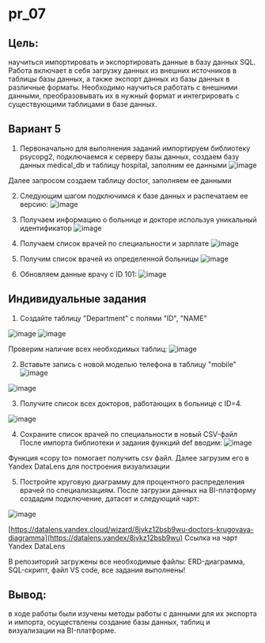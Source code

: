 # pr_07
## Цель: 
научиться импортировать и экспортировать данные в базу данных SQL. Работа включает в себя загрузку данных из внешних источников в таблицы базы данных, а также экспорт данных из базы данных в различные форматы. Необходимо научиться работать с внешними данными, преобразовывать их в нужный формат и интегрировать с существующими таблицами в базе данных.
## Вариант 5
1.	Первоначально для выполнения заданий импортируем библиотеку psycopg2, подключаемся к серверу базы данных, создаем базу данных medical_db и таблицу hospital, заполним ее данными
 ![image](https://github.com/user-attachments/assets/6646c0f4-c23d-4842-ae13-dfb102dabab5)

Далее запросом создаем таблицу doctor, заполняем ее данными

2.	Следующим шагом подключимся к базе данных и распечатаем ее версию:
 ![image](https://github.com/user-attachments/assets/2ca07e29-a8db-4003-b54e-f242f3baa562)


3.	Получаем информацию о больнице и докторе используя уникальный идентификатор
 ![image](https://github.com/user-attachments/assets/092c3efa-5b20-4054-9201-9c0f2ce9eb84)


4.	Получаем список врачей по специальности и зарплате
![image](https://github.com/user-attachments/assets/636ee0ee-f78f-445a-b8b7-7d40229722aa)
 

5.	Получим список врачей из определенной больницы 
 ![image](https://github.com/user-attachments/assets/4b8098bf-fa0c-49b1-bc2b-269315a78864)


6.	Обновляем данные врачу с ID 101:
 ![image](https://github.com/user-attachments/assets/212f38b7-bcdc-4e44-bd74-43f7a8565327)


## Индивидуальные задания
1.	Создайте таблицу "Department" с полями "ID", "NAME"
 
 ![image](https://github.com/user-attachments/assets/303dc7e4-0ef3-469c-bc40-8ddd8151f358)
 ![image](https://github.com/user-attachments/assets/48762b08-0b74-40a8-b2bc-08ae5268cf40)


Проверим наличие всех необходимых таблиц:
 ![image](https://github.com/user-attachments/assets/54b5d34f-1534-481b-b503-2d7ba2fdf24b)

2.	Вставьте запись с новой моделью телефона в таблицу "mobile"
 ![image](https://github.com/user-attachments/assets/d40370dd-bfb7-4db1-bb31-f5d874a0f3e2)

 ![image](https://github.com/user-attachments/assets/19dd1b4e-695f-4751-94d9-808b56f15523)



3.	Получите список всех докторов, работающих в больнице с ID=4.
 
![image](https://github.com/user-attachments/assets/b47f44dc-00e9-485a-9285-665cdb99029b)

4.	Сохраните список врачей по специальности в новый CSV-файл
После импорта библиотеки и задания функций def вводим:
 ![image](https://github.com/user-attachments/assets/8eeb7474-6eb5-4b2a-a2a3-08dc93179be9)

Функция «copy to» помогает получить csv файл. Далее загрузим его в Yandex DataLens для построения визуализации

5.	Постройте круговую диаграмму для процентного распределения врачей по специализациям.
После загрузки данных на BI-платформу создадим подключение, датасет и следующий чарт:
 
![image](https://github.com/user-attachments/assets/3969644c-ef41-45bc-8a27-9575444a2aff)

[https://datalens.yandex.cloud/wizard/8jvkz12bsb9wu-doctors-krugovaya-diagramma](https://datalens.yandex/8jvkz12bsb9wu)
Ссылка на чарт Yandex DataLens

В репозиторий загружены все необходимые файлы: ERD-диаграмма, SQL-скрипт, файл VS code, все задания выполнены!

## Вывод: 
в ходе работы были изучены методы работы с данными для их экспорта и импорта, осуществлены создание базы данных, таблиц и визуализации на BI-платформе.
